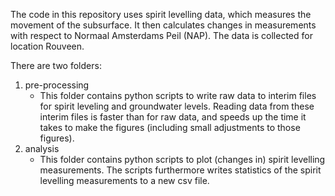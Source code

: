 The code in this repository uses spirit levelling data, which measures the movement of the subsurface. It then calculates changes in measurements with respect to Normaal Amsterdams Peil (NAP).
The data is collected for location Rouveen.

There are two folders:
1. pre-processing
   - This folder contains python scripts to write raw data to interim files for spirit leveling and groundwater levels.
     Reading data from these interim files is faster than for raw data, and speeds up the time it takes to make the figures (including small adjustments to those figures).
2. analysis
   - This folder contains python scripts to plot (changes in) spirit levelling measurements.
     The scripts furthermore writes statistics of the spirit levelling measurements to a new csv file.
